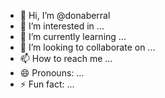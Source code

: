- 👋 Hi, I’m @donaberral
- 👀 I’m interested in ...
- 🌱 I’m currently learning ...
- 💞️ I’m looking to collaborate on ...
- 📫 How to reach me ...
- 😄 Pronouns: ...
- ⚡ Fun fact: ...

<!---
donaberral/donaberral is a ✨ special ✨ repository because its `README.md` (this file) appears on your GitHub profile.
You can click the Preview link to take a look at your changes.
--->
